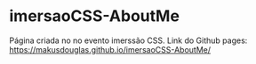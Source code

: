 # imersaoCSS-AboutMe
 Página criada no no evento imerssão CSS.
 Link do Github pages:
 https://makusdouglas.github.io/imersaoCSS-AboutMe/
